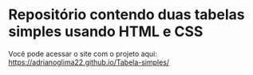 # Repositório contendo duas tabelas simples usando HTML e CSS

Você pode acessar o site com o projeto aqui: https://adrianoglima22.github.io/Tabela-simples/

